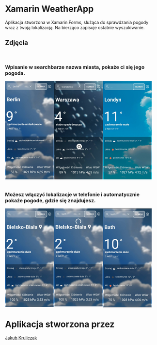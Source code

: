 # Xamarin WeatherApp
Aplikacja stworzona w Xamarin.Forms, służąca do sprawdzania pogody wraz z twoją lokalizacją.
Na bierząco zapisuje ostatnie wyszukiwanie.

## Zdjęcia

<br/>
<h3><p>Wpisanie w searchbarze nazwa miasta, pokaże ci się jego pogoda.</p></h3>
<div style="display:flex;">
<img src="https://github.com/MstrJ/Xamarin.WeatherApp/blob/main/sr/sc5.jpg"  width="32%" height="32%">
<img src="https://github.com/MstrJ/Xamarin.WeatherApp/blob/main/sr/sc3.jpg" width="32%" height="32%">
<img src="https://github.com/MstrJ/Xamarin.WeatherApp/blob/main/sr/sc6.jpg"  width="32%" height="32%">
</div>
<br/>
<h3><p>Możesz włączyć lokalizacje w telefonie i automatycznie pokaże pogode, gdzie się znajdujesz.</p></h3>
<div style="display:flex;">

<img src="https://github.com/MstrJ/Xamarin.WeatherApp/blob/main/sr/sc4.jpg" width="32%" height="32%">
<img src="https://github.com/MstrJ/Xamarin.WeatherApp/blob/main/sr/sc2.jpg" width="32%" height="32%">
<img src="https://github.com/MstrJ/Xamarin.WeatherApp/blob/main/sr/sc1.jpg" width="32%" height="32%">
</div>



# Aplikacja stworzona przez
[Jakub Kruliczak](https://github.com/MstrJ)
